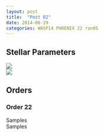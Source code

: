 ```yaml
---
layout: post
title:  "Post 02"
date: 2014-06-29
categories: WASP14 PHOENIX 22 run05
---
```


<h2> Stellar Parameters </h2>
<div class="row">
  <div class="col-md-6">
  <img src="{{ site.url }}/assets/WASP14/PHOENIX/22/run05//stellar_triangle.png" class="img-responsive"/>
  </div>
  <div class="col-md-6">
  <img src="{{ site.url }}/assets/WASP14/PHOENIX/22/run05//stellar_chain_pos.png" class="img-responsive"/>
  </div>
</div>

<h2>Orders </h2>

<h3>Order 22</h3>
<div class="row">
  <div class="col-md-6">
  Samples
  </div>
  <div class="col-md-6">
  Samples
  </div>
</div>
